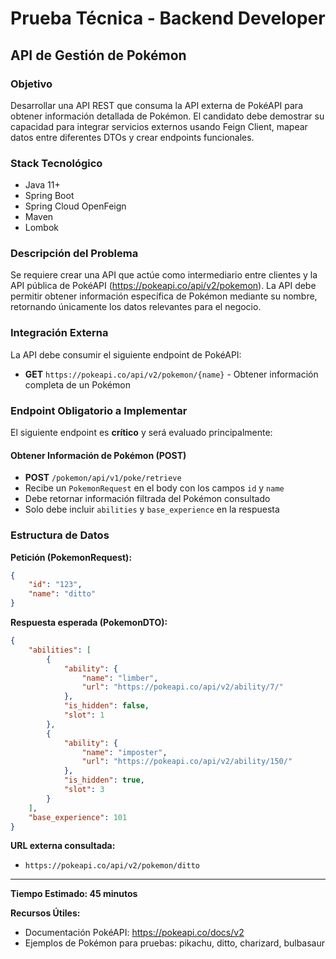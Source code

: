 # Prueba Técnica - Backend Developer
## API de Gestión de Pokémon

### Objetivo

Desarrollar una API REST que consuma la API externa de PokéAPI para obtener información detallada de Pokémon. El candidato debe demostrar su capacidad para integrar servicios externos usando Feign Client, mapear datos entre diferentes DTOs y crear endpoints funcionales.

### Stack Tecnológico

- Java 11+
- Spring Boot
- Spring Cloud OpenFeign
- Maven
- Lombok

### Descripción del Problema

Se requiere crear una API que actúe como intermediario entre clientes y la API pública de PokéAPI (https://pokeapi.co/api/v2/pokemon). La API debe permitir obtener información específica de Pokémon mediante su nombre, retornando únicamente los datos relevantes para el negocio.

### Integración Externa

La API debe consumir el siguiente endpoint de PokéAPI:

- **GET** `https://pokeapi.co/api/v2/pokemon/{name}` - Obtener información completa de un Pokémon

### Endpoint Obligatorio a Implementar

El siguiente endpoint es **crítico** y será evaluado principalmente:

#### Obtener Información de Pokémon (POST)
- **POST** `/pokemon/api/v1/poke/retrieve`
- Recibe un `PokemonRequest` en el body con los campos `id` y `name`
- Debe retornar información filtrada del Pokémon consultado
- Solo debe incluir `abilities` y `base_experience` en la respuesta

### Estructura de Datos

**Petición (PokemonRequest):**
```json
{
    "id": "123",
    "name": "ditto"
}
```

**Respuesta esperada (PokemonDTO):**
```json
{
    "abilities": [
        {
            "ability": {
                "name": "limber",
                "url": "https://pokeapi.co/api/v2/ability/7/"
            },
            "is_hidden": false,
            "slot": 1
        },
        {
            "ability": {
                "name": "imposter",
                "url": "https://pokeapi.co/api/v2/ability/150/"
            },
            "is_hidden": true,
            "slot": 3
        }
    ],
    "base_experience": 101
}
```

**URL externa consultada:**
- `https://pokeapi.co/api/v2/pokemon/ditto`

---

**Tiempo Estimado: 45 minutos**

**Recursos Útiles:**
- Documentación PokéAPI: https://pokeapi.co/docs/v2
- Ejemplos de Pokémon para pruebas: pikachu, ditto, charizard, bulbasaur
